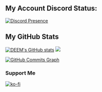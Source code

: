 ## My Account Discord Status: 
 [![Discord Presence](https://lanyard.cnrad.dev/api/887395123145609218)](https://discord.com/users/887395123145609218)
 
## My GitHub Stats
<p>
<a href="http://www.github.com/DEEM-0001"><img src="https://github-readme-stats.vercel.app/api?username=DEEM-0001&show_icons=true&hide=&count_private=true&title_color=3382ed&text_color=3382ed&icon_color=ef4444&bg_color=171717&hide_border=true&show_icons=true" alt="DEEM's GitHub stats" /></a>
<a href="http://www.github.com/DEEM-0001"><img src="https://github-readme-streak-stats.herokuapp.com/?user=DEEM-0001&stroke=3382ed&background=171717&ring=3382ed&fire=3382ed&currStreakNum=3382ed&currStreakLabel=3382ed&sideNums=3382ed&sideLabels=3382ed&dates=3382ed&hide_border=true" /></a>
</p>
<a href="http://www.github.com/DEEM-0001"><img src="https://activity-graph.herokuapp.com/graph?username=DEEM-0001&bg_color=171717&color=3382ed&line=ef4444&point=3382ed&area_color=171717&area=true&hide_border=true&custom_title=GitHub%20Commits%20Graph" alt="GitHub Commits Graph" /></a>

### Support Me
[![ko-fi](https://ko-fi.com/img/githubbutton_sm.svg)](https://ko-fi.com/B0B2CFA3W)
